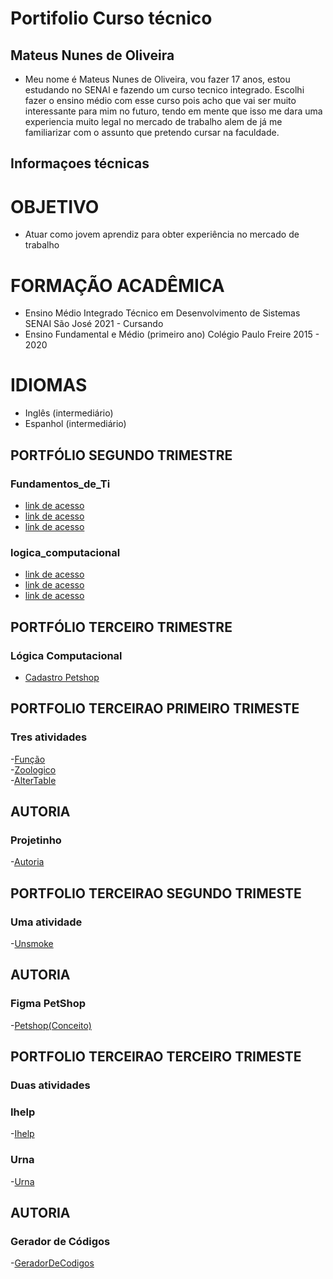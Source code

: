# Portifolio Curso técnico
## Mateus Nunes de Oliveira
 - Meu nome é Mateus Nunes de Oliveira, vou fazer 17 anos, estou estudando no SENAI e fazendo um curso tecnico integrado. Escolhi fazer o ensino médio com esse curso pois acho que vai ser muito interessante para mim no futuro, tendo em mente que isso me dara uma experiencia muito legal no mercado de trabalho alem de já me familiarizar com o assunto que pretendo cursar na faculdade.
 
 ## Informaçoes técnicas
# OBJETIVO
- Atuar como jovem aprendiz para obter experiência no mercado de trabalho

# FORMAÇÃO ACADÊMICA
- Ensino Médio Integrado Técnico em Desenvolvimento de Sistemas 
SENAI São José
2021 - Cursando
- Ensino Fundamental e Médio (primeiro ano)
  Colégio Paulo Freire
2015 - 2020

# IDIOMAS
- Inglês (intermediário)
- Espanhol (intermediário)

## PORTFÓLIO SEGUNDO TRIMESTRE
### Fundamentos_de_Ti
- [link de acesso](fundamentos_de_ti/atividade1.sh)
- [link de acesso](fundamentos_de_ti/atividade2.sh)
- [link de acesso](fundamentos_de_ti/atividade3.sh)





### logica_computacional
- [link de acesso](logica_computacional/exemplos/atividade1.sh)
- [link de acesso](logica_computacional/exemplos/atividade2.sh)
- [link de acesso](logica_computacional/exemplos/atividade3.sh)

## PORTFÓLIO TERCEIRO TRIMESTRE
### Lógica Computacional
- [Cadastro Petshop](Logica_computacional)

## PORTFOLIO TERCEIRAO PRIMEIRO TRIMESTE
### Tres atividades

-[Função](Portifolio_terceirao1/funcao.sql) <br>
-[Zoologico](Portifolio_terceirao1/zoologico.sql) <br>
-[AlterTable](Portifolio_terceirao1/alteracao_tabela) <br>

## AUTORIA
### Projetinho

-[Autoria](autoria/projetinho) <br>

## PORTFOLIO TERCEIRAO SEGUNDO TRIMESTE
### Uma atividade
-[Unsmoke](https://github.com/lucasmalfatti/Unsmoke) <br>

## AUTORIA
### Figma PetShop
-[Petshop(Conceito)](https://www.figma.com/file/wDYjInM9QTgzRrd6iT1pcp/Untitled?node-id=0%3A1) <br>

## PORTFOLIO TERCEIRAO TERCEIRO TRIMESTE
### Duas atividades

### Ihelp
-[Ihelp](https://github.com/mateusfln/Ihelp) <br>
### Urna
-[Urna](https://github.com/mateusfln/Portifolio/blob/main/Portifolio_terceirao1/Urna.zip) <br>
## AUTORIA

### Gerador de Códigos
-[GeradorDeCodigos](https://github.com/mateusfln/Portifolio/blob/main/Portifolio_terceirao1/GerarCodigosProdutos.zip) <br>






